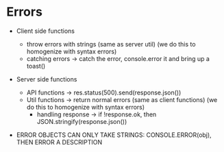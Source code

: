 # Errors
- Client side functions
	- throw errors with strings (same as server util) (we do this to homogenize with syntax errors)
	- catching errors -> catch the error, console.error it and bring up a toast()
- Server side functions
	- API functions -> res.status(500).send(response.json())
	- Util functions -> return normal errors (same as client functions) (we do this to homogenize with syntax errors)
		- handling response -> if !response.ok, then JSON.stringify(response.json())

- ERROR OBJECTS CAN ONLY TAKE STRINGS: CONSOLE.ERROR(obj), THEN ERROR A DESCRIPTION